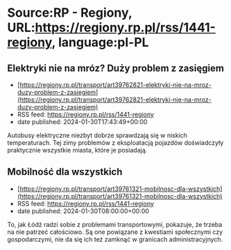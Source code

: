 # Source:RP - Regiony, URL:https://regiony.rp.pl/rss/1441-regiony, language:pl-PL

## Elektryki nie na mróz? Duży problem z zasięgiem
 - [https://regiony.rp.pl/transport/art39762821-elektryki-nie-na-mroz-duzy-problem-z-zasiegiem](https://regiony.rp.pl/transport/art39762821-elektryki-nie-na-mroz-duzy-problem-z-zasiegiem)
 - RSS feed: https://regiony.rp.pl/rss/1441-regiony
 - date published: 2024-01-30T17:43:49+00:00

Autobusy elektryczne niezbyt dobrze sprawdzają się w niskich temperaturach. Tej zimy problemów z eksploatacją pojazdów doświadczyły praktycznie wszystkie miasta, które je posiadają.

## Mobilność dla wszystkich
 - [https://regiony.rp.pl/transport/art39761321-mobilnosc-dla-wszystkich](https://regiony.rp.pl/transport/art39761321-mobilnosc-dla-wszystkich)
 - RSS feed: https://regiony.rp.pl/rss/1441-regiony
 - date published: 2024-01-30T08:00:00+00:00

To, jak Łódź radzi sobie z problemami transportowymi, pokazuje, że trzeba na nie patrzeć całościowo. Są one powiązane z kwestiami społecznymi czy gospodarczymi, nie da się ich też zamknąć w granicach administracyjnych.

